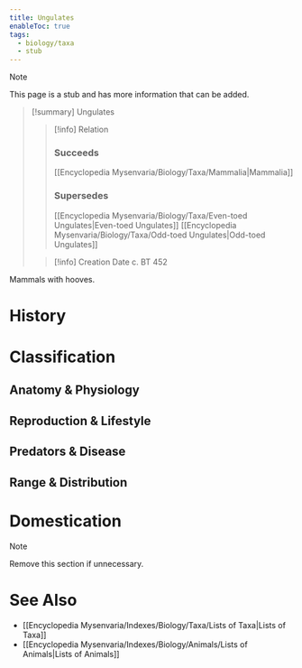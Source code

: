 ```yaml
---
title: Ungulates
enableToc: true
tags:
  - biology/taxa
  - stub
---
```


> [!note]
> This page is a stub and has more information that can be added.

> [!summary] Ungulates
> > [!info] Relation
> > ### Succeeds
> > [[Encyclopedia Mysenvaria/Biology/Taxa/Mammalia|Mammalia]]
> > ### Supersedes
> > [[Encyclopedia Mysenvaria/Biology/Taxa/Even-toed Ungulates|Even-toed Ungulates]]
> > [[Encyclopedia Mysenvaria/Biology/Taxa/Odd-toed Ungulates|Odd-toed Ungulates]]
>
> > [!info] Creation Date
> > c. BT 452

Mammals with hooves.
# History

# Classification
## Anatomy & Physiology

## Reproduction & Lifestyle

## Predators & Disease

## Range & Distribution

# Domestication

> [!note]
> Remove this section if unnecessary.
# See Also
- [[Encyclopedia Mysenvaria/Indexes/Biology/Taxa/Lists of Taxa|Lists of Taxa]]
- [[Encyclopedia Mysenvaria/Indexes/Biology/Animals/Lists of Animals|Lists of Animals]]